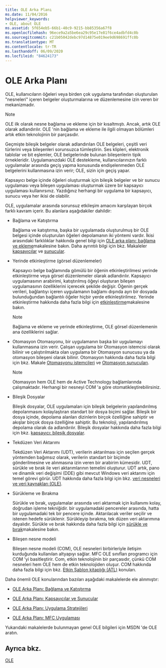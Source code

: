 ```yaml
---
title: OLE Arka Planı
ms.date: 11/04/2016
helpviewer_keywords:
- OLE, about OLE
ms.assetid: 5f654eb5-66b1-40c9-9215-bb85356a67f8
ms.openlocfilehash: 96ece9a2a5be6ea29c95e17e81f6ce4adbfd4c0b
ms.sourcegitcommit: c21b05042debc97d14875e019ee9d698691ffc0b
ms.translationtype: MT
ms.contentlocale: tr-TR
ms.lasthandoff: 06/09/2020
ms.locfileid: "84624173"
---
```

# <a name="ole-background"></a>OLE Arka Planı

OLE, kullanıcıların öğeleri veya birden çok uygulama tarafından oluşturulan "nesneleri" içeren belgeler oluşturmalarına ve düzenlemesine izin veren bir mekanizmadır.

> [!NOTE]
> OLE ilk olarak nesne bağlama ve ekleme için bir kısaltmıştı. Ancak, artık OLE olarak adlandırılır. OLE 'nin bağlama ve ekleme ile ilgili olmayan bölümleri artık etkin teknolojinin bir parçasıdır.

Geçmişte bileşik belgeler olarak adlandırılan OLE belgeleri, çeşitli veri türlerini veya bileşenleri sorunsuzca tümleştirin. Ses klipleri, elektronik tablolar ve bit eşlemler, OLE belgelerinde bulunan bileşenlerin tipik örnekleridir. Uygulamanızdaki OLE destekleme, kullanıcılarınızın farklı uygulamalar arasında geçiş yapma konusunda endişelenmeden OLE belgelerini kullanmasına izin verir; OLE, sizin için geçiş yapar.

Kapsayıcı belge içinde öğeleri oluşturmak için bileşik belgeler ve bir sunucu uygulaması veya bileşen uygulaması oluşturmak üzere bir kapsayıcı uygulaması kullanırsınız. Yazdığınız herhangi bir uygulama bir kapsayıcı, sunucu veya her ikisi de olabilir.

OLE, uygulamalar arasında sorunsuz etkileşim amacını karşılayan birçok farklı kavram içerir. Bu alanlara aşağıdakiler dahildir:

- Bağlama ve Katıştırma

   Bağlama ve katıştırma, başka bir uygulamada oluşturulmuş bir OLE belgesi içinde oluşturulan öğeleri depolamanın iki yöntemi vardır. İkisi arasındaki farklılıklar hakkında genel bilgi için [OLE arka planı: bağlama ve ekleme](ole-background-linking-and-embedding.md)makalesine bakın. Daha ayrıntılı bilgi için bkz. Makaleler [kapsayıcılar](containers.md) ve [sunucular](servers.md).

- Yerinde etkinleştirme (görsel düzenlemeler)

   Kapsayıcı belge bağlamında gömülü bir öğenin etkinleştirilmesi yerinde etkinleştirme veya görsel düzenlemeler olarak adlandırılır. Kapsayıcı uygulamasının arabirimi, katıştırılmış öğeyi oluşturan bileşen uygulamasının özelliklerini içerecek şekilde değişir. Öğenin gerçek verileri, bağlantıyı içeren uygulamanın bağlamı dışında ayrı bir dosyada bulunduğundan bağlantılı öğeler hiçbir yerde etkinleştirilmez. Yerinde etkinleştirme hakkında daha fazla bilgi için [etkinleştirme](activation-cpp.md)makalesine bakın.

   > [!NOTE]
   > Bağlama ve ekleme ve yerinde etkinleştirme, OLE görsel düzenlemenin ana özelliklerini sağlar.

- Otomasyon Otomasyonu, bir uygulamanın başka bir uygulamayı kullanmasına izin verir. Çalışan uygulama bir Otomasyon istemcisi olarak bilinir ve çalıştırılmakta olan uygulama bir Otomasyon sunucusu ya da otomasyon bileşeni olarak bilinir. Otomasyon hakkında daha fazla bilgi için bkz. Makale [Otomasyonu istemcileri](automation-clients.md) ve [Otomasyon sunucuları](automation-servers.md).

   > [!NOTE]
   > Otomasyon hem OLE hem de Active Technology bağlamlarında çalışmaktadır. Herhangi bir nesneyi COM 'a göre otomatikleştirebilirsiniz.

- Bileşik Dosyalar

   Bileşik dosyalar, OLE uygulamaları için bileşik belgelerin yapılandırılmış depolanmasını kolaylaştıran standart bir dosya biçimi sağlar. Bileşik bir dosya içinde, depolama alanları dizinlerin birçok özelliğine sahiptir ve akışlar birçok dosya özelliğine sahiptir. Bu teknoloji, yapılandırılmış depolama olarak da adlandırılır. Bileşik dosyalar hakkında daha fazla bilgi için bkz. [kapsayıcı: bileşik dosyalar](containers-compound-files.md).

- Tekdüzen Veri Aktarımı

   Tekdüzen Veri Aktarımı (UDT), verilerin aktarılması için seçilen gerçek yöntemden bağımsız olarak, verilerin standart bir biçimde gönderilmesine ve alınmasına izin veren bir arabirim kümesidir. UDT, sürükle ve bırak ile veri aktarımlarının temelini oluşturur. UDT artık, pano ve dinamik veri değişimi (DDE) gibi mevcut Windows veri aktarımı için temel görevi görür. UDT hakkında daha fazla bilgi için bkz. [veri nesneleri ve veri kaynakları (OLE)](data-objects-and-data-sources-ole.md).

- Sürükleme ve Bırakma

   Sürükle ve bırak, uygulamalar arasında veri aktarmak için kullanımı kolay, doğrudan işleme tekniğidir. bir uygulamadaki pencereler arasında, hatta bir uygulamadaki tek bir pencere içinde. Aktarılacak veriler seçilir ve istenen hedefe sürüklenir. Sürükleyip bırakma, tek düzen veri aktarımına dayalıdır. Sürükle ve bırak hakkında daha fazla bilgi için [sürükle ve bırak](drag-and-drop-ole.md)makalesine bakın.

- Bileşen nesne modeli

   Bileşen nesne modeli (COM), OLE nesneleri birbirleriyle iletişim kurduğunda kullanılan altyapıyı sağlar. MFC OLE sınıfları programcı için COM 'yi basitleştirir. Com, etkin teknolojinin bir parçasıdır, çünkü COM nesneleri hem OLE hem de etkin teknolojiden oluşur. COM hakkında daha fazla bilgi için bkz. [Etkin Şablon kitaplığı (ATL)](../atl/active-template-library-atl-concepts.md) konuları.

Daha önemli OLE konularından bazıları aşağıdaki makalelerde ele alınmıştır:

- [OLE Arka Planı: Bağlama ve Katıştırma](ole-background-linking-and-embedding.md)

- [OLE Arka Planı: Kapsayıcılar ve Sunucular](ole-background-containers-and-servers.md)

- [OLE Arka Planı: Uygulama Stratejileri](ole-background-implementation-strategies.md)

- [OLE Arka Planı: MFC Uygulaması](ole-background-mfc-implementation.md)

Yukarıdaki makalelerde bulunmayan genel OLE bilgileri için MSDN 'de OLE aratın.

## <a name="see-also"></a>Ayrıca bkz.

[OLE](ole-in-mfc.md)
